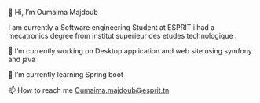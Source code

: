 👋 Hi, I’m Oumaima Majdoub





I am currently a Software engineering Student at ESPRIT i had a mecatronics degree from institut supérieur des etudes technologique .



🔭 I’m currently working on Desktop application and web site using symfony and java

🌱 I’m currently learning Spring boot

📫 How to reach me Oumaima.majdoub@esprit.tn

<!---
oumaimamajdoub/oumaimamajdoub is a ✨ special ✨ repository because its `README.md` (this file) appears on your GitHub profile.
You can click the Preview link to take a look at your changes.
--->
